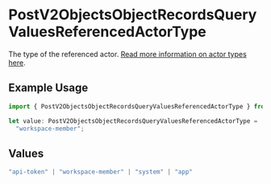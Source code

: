 # PostV2ObjectsObjectRecordsQueryValuesReferencedActorType

The type of the referenced actor. [Read more information on actor types here](/docs/actors).

## Example Usage

```typescript
import { PostV2ObjectsObjectRecordsQueryValuesReferencedActorType } from "attio-js/models/operations";

let value: PostV2ObjectsObjectRecordsQueryValuesReferencedActorType =
  "workspace-member";
```

## Values

```typescript
"api-token" | "workspace-member" | "system" | "app"
```